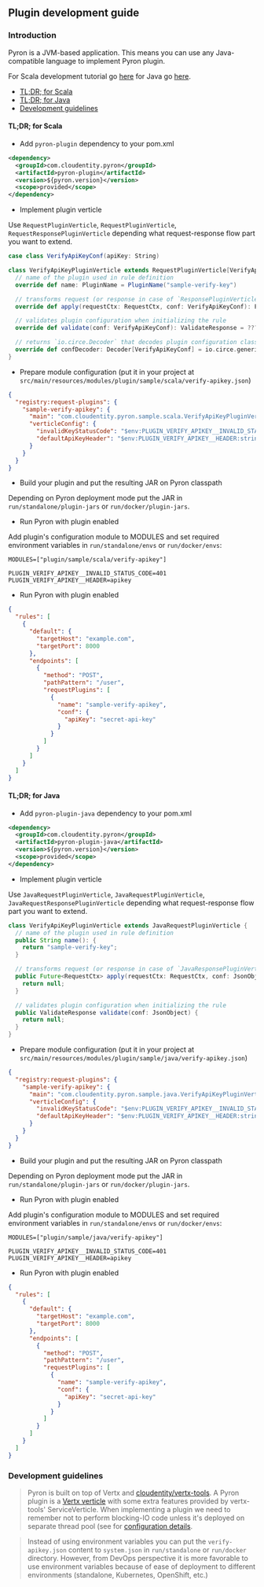 ## Plugin development guide

### Introduction

Pyron is a JVM-based application. This means you can use any Java-compatible language to implement Pyron plugin.

For Scala development tutorial go [here](plugin-development-scala.md) for Java go [here](plugin-development-java.md).

* [TL;DR; for Scala](#tldr-scala)
* [TL;DR; for Java](#tldr-java)
* [Development guidelines](#guidelines)

#### TL;DR; for Scala

* Add `pyron-plugin` dependency to your pom.xml

```xml
<dependency>
  <groupId>com.cloudentity.pyron</groupId>
  <artifactId>pyron-plugin</artifactId>
  <version>${pyron.version}</version>
  <scope>provided</scope>
</dependency>
```

* Implement plugin verticle

Use `RequestPluginVerticle`, `RequestPluginVerticle`, `RequestResponsePluginVerticle` depending what request-response flow part you want to extend.

```scala
case class VerifyApiKeyConf(apiKey: String)

class VerifyApiKeyPluginVerticle extends RequestPluginVerticle[VerifyApiKeyConf] with ConfigDecoder {
  // name of the plugin used in rule definition
  override def name: PluginName = PluginName("sample-verify-key")

  // transforms request (or response in case of `ResponsePluginVerticle`) given plugin configuration
  override def apply(requestCtx: RequestCtx, conf: VerifyApiKeyConf): Future[RequestCtx] = ???

  // validates plugin configuration when initializing the rule
  override def validate(conf: VerifyApiKeyConf): ValidateResponse = ???

  // returns `io.circe.Decoder` that decodes plugin configuration class from JSON
  override def confDecoder: Decoder[VerifyApiKeyConf] = io.circe.generic.semiauto.deriveDecoder
}
```

* Prepare module configuration (put it in your project at `src/main/resources/modules/plugin/sample/scala/verify-apikey.json`)

```json
{
  "registry:request-plugins": {
    "sample-verify-apikey": {
      "main": "com.cloudentity.pyron.sample.scala.VerifyApiKeyPluginVerticle",
      "verticleConfig": {
        "invalidKeyStatusCode": "$env:PLUGIN_VERIFY_APIKEY__INVALID_STATUS_CODE:int:401",
        "defaultApiKeyHeader": "$env:PLUGIN_VERIFY_APIKEY__HEADER:string:apikey"
      }
    }
  }
}
```

* Build your plugin and put the resulting JAR on Pyron classpath

Depending on Pyron deployment mode put the JAR in `run/standalone/plugin-jars` or `run/docker/plugin-jars`.

* Run Pyron with plugin enabled

Add plugin's configuration module to MODULES and set required environment variables in `run/standalone/envs` or `run/docker/envs`:

```
MODULES=["plugin/sample/scala/verify-apikey"]

PLUGIN_VERIFY_APIKEY__INVALID_STATUS_CODE=401
PLUGIN_VERIFY_APIKEY__HEADER=apikey
```

* Run Pyron with plugin enabled

```json
{
  "rules": [
    {
      "default": {
        "targetHost": "example.com",
        "targetPort": 8000
      },
      "endpoints": [
        {
          "method": "POST",
          "pathPattern": "/user",
          "requestPlugins": [
            {
              "name": "sample-verify-apikey",
              "conf": {
                "apiKey": "secret-api-key"
              }
            }
          ]
        }
      ]
    }
  ]
}
```

#### TL;DR; for Java

* Add `pyron-plugin-java` dependency to your pom.xml

```xml
<dependency>
  <groupId>com.cloudentity.pyron</groupId>
  <artifactId>pyron-plugin-java</artifactId>
  <version>${pyron.version}</version>
  <scope>provided</scope>
</dependency>
```

* Implement plugin verticle

Use `JavaRequestPluginVerticle`, `JavaRequestPluginVerticle`, `JavaRequestResponsePluginVerticle` depending what request-response flow part you want to extend.

```java
class VerifyApiKeyPluginVerticle extends JavaRequestPluginVerticle {
  // name of the plugin used in rule definition
  public String name(): {
    return "sample-verify-key";
  }

  // transforms request (or response in case of `JavaResponsePluginVerticle`) given plugin configuration
  public Future<RequestCtx> apply(requestCtx: RequestCtx, conf: JsonObject) {
    return null;
  }

  // validates plugin configuration when initializing the rule
  public ValidateResponse validate(conf: JsonObject) {
    return null;
  }
}
```

* Prepare module configuration (put it in your project at `src/main/resources/modules/plugin/sample/java/verify-apikey.json`)

```json
{
  "registry:request-plugins": {
    "sample-verify-apikey": {
      "main": "com.cloudentity.pyron.sample.java.VerifyApiKeyPluginVerticle",
      "verticleConfig": {
        "invalidKeyStatusCode": "$env:PLUGIN_VERIFY_APIKEY__INVALID_STATUS_CODE:int:401",
        "defaultApiKeyHeader": "$env:PLUGIN_VERIFY_APIKEY__HEADER:string:apikey"
      }
    }
  }
}
```

* Build your plugin and put the resulting JAR on Pyron classpath

Depending on Pyron deployment mode put the JAR in `run/standalone/plugin-jars` or `run/docker/plugin-jars`.

* Run Pyron with plugin enabled

Add plugin's configuration module to MODULES and set required environment variables in `run/standalone/envs` or `run/docker/envs`:

```
MODULES=["plugin/sample/java/verify-apikey"]

PLUGIN_VERIFY_APIKEY__INVALID_STATUS_CODE=401
PLUGIN_VERIFY_APIKEY__HEADER=apikey
```

* Run Pyron with plugin enabled

```json
{
  "rules": [
    {
      "default": {
        "targetHost": "example.com",
        "targetPort": 8000
      },
      "endpoints": [
        {
          "method": "POST",
          "pathPattern": "/user",
          "requestPlugins": [
            {
              "name": "sample-verify-apikey",
              "conf": {
                "apiKey": "secret-api-key"
              }
            }
          ]
        }
      ]
    }
  ]
}
```

### Development guidelines

> Pyron is built on top of Vertx and [cloudentity/vertx-tools](https://github.com/Cloudentity/vertx-tools).
> A Pyron plugin is a [Vertx verticle](https://vertx.io/docs/vertx-core/java/#_verticles)
> with some extra features provided by vertx-tools' ServiceVerticle. When implementing a plugin we need to remember
> not to perform blocking-IO code unless it's deployed on separate thread pool (see for [configuration details](https://github.com/Cloudentity/vertx-tools#di-deployment-opts).

> Instead of using environment variables you can put the `verify-apikey.json` content to `system.json` in `run/standalone` or `run/docker` directory.
> However, from DevOps perspective it is more favorable to use environment variables because of ease of deployment to different environments (standalone, Kubernetes, OpenShift, etc.)
